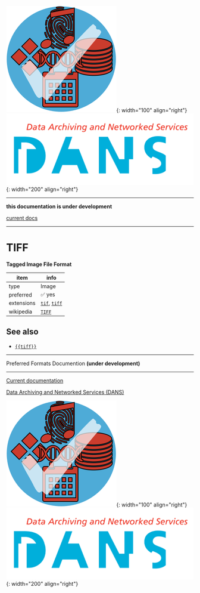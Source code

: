 ![img](../images/formats.png){: width="100" align="right"}
![img](../images/DANS.png){: width="200" align="right"}

---

**this documentation is under development**

[current docs]({{preferredFormats}})

---



# TIFF

**Tagged Image File Format**

item | info
--- | ---
type | Image
preferred | ✅ yes
extensions | [`tif`](../extensions/tif.md), [`tiff`](../extensions/tiff.md)
wikipedia | [`TIFF`]({{wikipedia}}/TIFF)



## See also
*   [`{{tiff}}`]({{tiff}})




---

Preferred Formats Documention **(under development)**

---

[Current documentation]({{preferredFormats}})

[Data Archiving and Networked Services (DANS)]({{dans}})

![img](../images/formats.png){: width="100" align="right"}
![img](../images/DANS.png){: width="200" align="right"}

